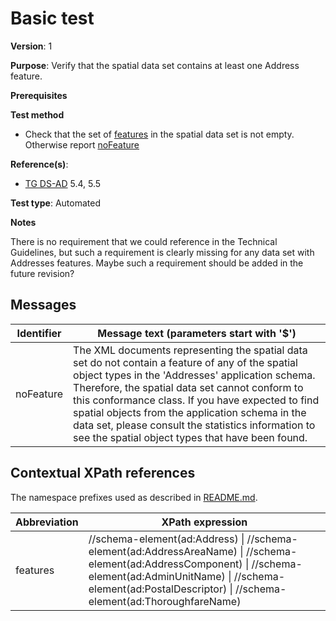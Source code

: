 # Basic test

**Version**: 1

**Purpose**: Verify that the spatial data set contains at least one Address feature.

**Prerequisites**

**Test method**

* Check that the set of [features](#features) in the spatial data set is not empty. Otherwise report [noFeature](#noFeature)

**Reference(s)**: 

* [TG DS-AD](http://inspire.ec.europa.eu/id/ats/data-ad/3.1/ad-gml/README#ref_TG_DS_AD) 5.4, 5.5

**Test type**: Automated

**Notes**

There is no requirement that we could reference in the Technical Guidelines, but such a requirement is clearly missing for any data set with Addresses features. Maybe such a requirement should be added in the future revision?

## Messages

Identifier  |  Message text (parameters start with '$')
----------- | -------------------------------------------------------------------------
noFeature <a name="noFeature"/>  |  	The XML documents representing the spatial data set do not contain a feature of any of the spatial object types in the 'Addresses' application schema. Therefore, the spatial data set cannot conform to this conformance class. If you have expected to find spatial objects from the application schema in the data set, please consult the statistics information to see the spatial object types that have been found.

## Contextual XPath references

The namespace prefixes used as described in [README.md](http://inspire.ec.europa.eu/id/ats/data-ad/3.1/ad-gml/README#namespaces).

Abbreviation                                          |  XPath expression
----------------------------------------------------- | ------------------------------------------------------------------
features <a name="features"></a>   |  //schema-element(ad:Address) \| //schema-element(ad:AddressAreaName) \| //schema-element(ad:AddressComponent) \| //schema-element(ad:AdminUnitName) \| //schema-element(ad:PostalDescriptor) \| //schema-element(ad:ThoroughfareName) 